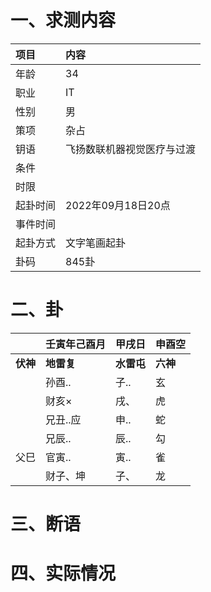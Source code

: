 # 一、求测内容
|项目|内容|
|:-|:-|
|年龄|34|
|职业|IT|
|性别|男|
|策项|杂占|
|钥语|飞扬数联机器视觉医疗与过渡|
|条件||
|时限||
|起卦时间|2022年09月18日20点|
|事件时间||
|起卦方式|文字笔画起卦|
|卦码|845卦|

# 二、卦
||壬寅年己酉月|甲戌日|申酉空|
|:-|:-|:-|:-|
|**伏神**|**地雷复**|**水雷屯**|**六神**|
||孙酉..|子..|玄|
||财亥×|戌、|虎|
||兄丑..应|申..|蛇|
||兄辰..|辰..|勾|
|父巳|官寅..|寅..|雀|
||财子、坤|子、|龙|


# 三、断语

# 四、实际情况